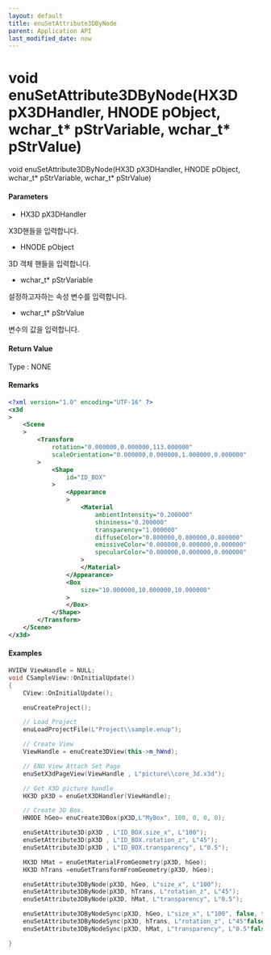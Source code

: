 ```yaml
---
layout: default
title: enuSetAttribute3DByNode
parent: Application API
last_modified_date: now
---
```

# void enuSetAttribute3DByNode\(HX3D pX3DHandler, HNODE pObject, wchar\_t\* pStrVariable, wchar\_t\* pStrValue\)

void enuSetAttribute3DByNode\(HX3D pX3DHandler, HNODE pObject, wchar\_t\* pStrVariable, wchar\_t\* pStrValue\)

#### Parameters

* HX3D pX3DHandler

X3D핸들을 입력합니다.

* HNODE pObject

3D 객체 핸들을 입력합니다.

* wchar\_t\* pStrVariable

설정하고자하는 속성 변수를 입력합니다.

* wchar\_t\* pStrValue

변수의 값을 입력합니다.

#### Return Value

Type : NONE

#### Remarks

```xml
<?xml version="1.0" encoding="UTF-16" ?>
<x3d
>
    <Scene
    >
        <Transform
            rotation="0.000000,0.000000,113.000000"
            scaleOrientation="0.000000,0.000000,1.000000,0.000000"
        >
            <Shape
                id="ID_BOX"
            >
                <Appearance
                >
                    <Material
                        ambientIntensity="0.200000"
                        shininess="0.200000"
                        transparency="1.000000"
                        diffuseColor="0.800000,0.800000,0.800000"
                        emissiveColor="0.000000,0.000000,0.000000"
                        specularColor="0.000000,0.000000,0.000000"
                    >
                    </Material>
                </Appearance>
                <Box
                    size="10.000000,10.000000,10.000000"
                >
                </Box>
            </Shape>
        </Transform>
    </Scene>
</x3d>
```

#### Examples

```cpp
HVIEW ViewHandle = NULL; 
void CSampleView::OnInitialUpdate() 
{ 
    CView::OnInitialUpdate(); 

    enuCreateProject(); 

    // Load Project
    enuLoadProjectFile(L"Project\\sample.enup"); 

    // Create View
    ViewHandle = enuCreate3DView(this->m_hWnd); 

    // ENU View Attach Set Page 
    enuSetX3dPageView(ViewHandle , L"picture\\core_3d.x3d");

    // Get X3D picture handle
    HX3D pX3D = enuGetX3DHandler(ViewHandle);

    // Create 3D Box.
    HNODE hGeo= enuCreate3DBox(pX3D,L"MyBox", 100, 0, 0, 0);   

    enuSetAttribute3D(pX3D , L"ID_BOX.size_x", L"100");
    enuSetAttribute3D(pX3D , L"ID_BOX.rotation_z", L"45");
    enuSetAttribute3D(pX3D , L"ID_BOX.transparency", L"0.5");

    HX3D hMat = enuGetMaterialFromGeometry(pX3D, hGeo);
    HX3D hTrans =enuGetTransformFromGeometry(pX3D, hGeo); 

    enuSetAttribute3DByNode(pX3D, hGeo, L"size_x", L"100");                // 비동기식 함수 호출
    enuSetAttribute3DByNode(pX3D, hTrans, L"rotation_z", L"45");           // 비동기식 함수 호출
    enuSetAttribute3DByNode(pX3D, hMat, L"transparency", L"0.5");          // 비동기식 함수 호출

    enuSetAttribute3DByNodeSync(pX3D, hGeo, L"size_x", L"100", false, false);        // 동기식 함수 호출
    enuSetAttribute3DByNodeSync(pX3D, hTrans, L"rotation_z", L"45"false, false);     // 동기식 함수 호출
    enuSetAttribute3DByNodeSync(pX3D, hMat, L"transparency", L"0.5"false, false);    // 동기식 함수 호출

}
```

#### 




